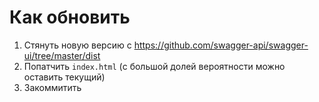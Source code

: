 Как обновить
============
  1. Стянуть новую версию с https://github.com/swagger-api/swagger-ui/tree/master/dist
  2. Попатчить `index.html` (с большой долей вероятности можно оставить текущий)
  3. Закоммитить

